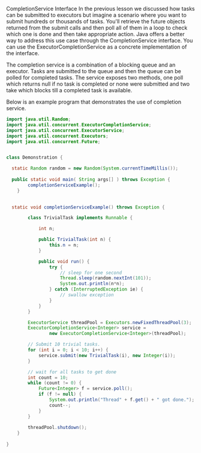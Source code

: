 CompletionService Interface
In the previous lesson we discussed how tasks can be submitted to executors but imagine a scenario where you want to submit hundreds or thousands of tasks. You'll retrieve the future objects returned from the submit calls and then poll all of them in a loop to check which one is done and then take appropriate action. Java offers a better way to address this use case through the CompletionService interface. You can use the ExecutorCompletionService as a concrete implementation of the interface.

The completion service is a combination of a blocking queue and an executor. Tasks are submitted to the queue and then the queue can be polled for completed tasks. The service exposes two methods, one poll which returns null if no task is completed or none were submitted and two take which blocks till a completed task is available.

Below is an example program that demonstrates the use of completion service.

```java
import java.util.Random;
import java.util.concurrent.ExecutorCompletionService;
import java.util.concurrent.ExecutorService;
import java.util.concurrent.Executors;
import java.util.concurrent.Future;


class Demonstration {

  static Random random = new Random(System.currentTimeMillis());
  
  public static void main( String args[] ) throws Exception {
        completionServiceExample();
    }

  
  static void completionServiceExample() throws Exception {

        class TrivialTask implements Runnable {

            int n;

            public TrivialTask(int n) {
                this.n = n;
            }

            public void run() {
                try {
                    // sleep for one second
                    Thread.sleep(random.nextInt(101));
                    System.out.println(n*n);
                } catch (InterruptedException ie) {
                    // swallow exception
                }
            }
        }

        ExecutorService threadPool = Executors.newFixedThreadPool(3);    
        ExecutorCompletionService<Integer> service =
                new ExecutorCompletionService<Integer>(threadPool);

        // Submit 10 trivial tasks.
        for (int i = 0; i < 10; i++) {
            service.submit(new TrivialTask(i), new Integer(i));
        }

        // wait for all tasks to get done
        int count = 10;
        while (count != 0) {
            Future<Integer> f = service.poll();
            if (f != null) {
                System.out.println("Thread" + f.get() + " got done.");
                count--;
            }
        }
    
        threadPool.shutdown();
    }  
  
}
```